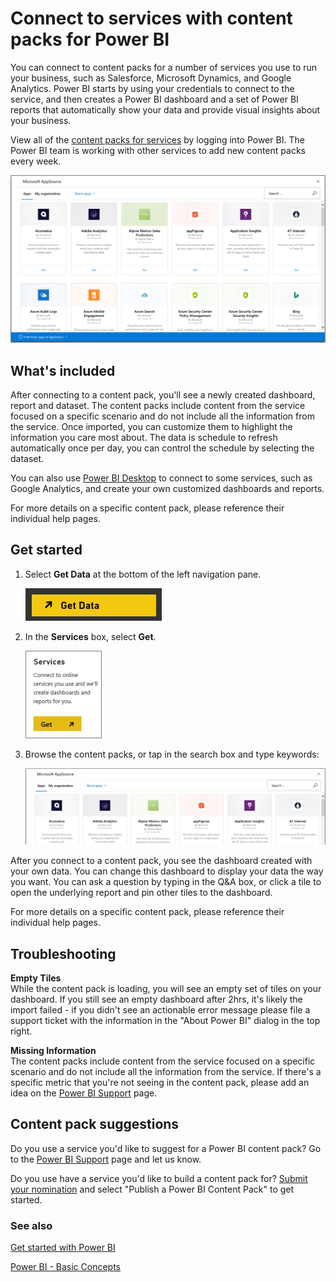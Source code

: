 <properties 
   pageTitle="Connect to services with content packs"
   description="Connect to services with content packs for Power BI"
   services="powerbi" 
   documentationCenter="" 
   authors=”joeshoukry” 
   manager="mblythe" 
   backup=""
   editor=""
   tags=""
   qualityFocus="no"
   qualityDate=""/>
 
<tags
   ms.service="powerbi"
   ms.devlang="NA"
   ms.topic="article"
   ms.tgt_pltfrm="NA"
   ms.workload="powerbi"
   ms.date="08/29/2016"
   ms.author=”yshoukry”/>

# Connect to services with content packs for Power&nbsp;BI

You can connect to content packs for a number of services you use to run your business, such as Salesforce, Microsoft Dynamics, and Google Analytics. Power BI starts by using your credentials to connect to the service, and then creates a Power BI dashboard and a set of Power BI reports that automatically show your data and provide visual insights about your business. 

View all of the [content packs for services](https://app.powerbi.com/getdata/services) by logging into Power BI. The Power BI team is working with other services to add new content packs every week. 

![](media/powerbi-content-packs-services/overview.png)

## What's included

After connecting to a content pack, you'll see a newly created dashboard, report and dataset. The content packs include content from the service focused on a specific scenario and do not include all the information from the service. Once imported, you can customize them to highlight the information you care most about. The data is schedule to refresh automatically once per day, you can control the schedule by selecting the dataset. 

You can also use [Power BI Desktop](powerbi-desktop-get-the-desktop.md) to connect to some services, such as Google Analytics, and create your own customized dashboards and reports.  

For more details on a specific content pack, please reference their individual help pages.

## Get started

1.  Select **Get Data** at the bottom of the left navigation pane.

    ![](media/powerbi-content-packs-services/pbi_get_data.png) 

2.  In the **Services** box, select **Get**.

    ![](media/powerbi-content-packs-services/PBI_GetServices.png) 

3.  Browse the content packs, or tap in the search box and type keywords:  

    ![](media/powerbi-content-packs-services/search.png)

After you connect to a content pack, you see the dashboard created with your own data. You can change this dashboard to display your data the way you want. You can ask a question by typing in the Q&A box, or click a tile to open the underlying report and pin other tiles to the dashboard.

For more details on a specific content pack, please reference their individual help pages.

## Troubleshooting

**Empty Tiles**  
While the content pack is loading, you will see an empty set of tiles on your dashboard. If you still see an empty dashboard after 2hrs, it's likely the import failed - if you didn't see an actionable error message please file a support ticket with the information in the "About Power BI" dialog in the top right.

**Missing Information**  
The content packs include content from the service focused on a specific scenario and do not include all the information from the service. If there's a specific metric that you're not seeing in the content pack, please add an idea on the [Power BI Support](https://support.powerbi.com/forums/265200-power-bi) page.

## Content pack suggestions

Do you use a service you'd like to suggest for a Power BI content pack? Go to the [Power BI Support](https://support.powerbi.com/forums/265200-power-bi) page and let us know.

Do you use have a service you'd like to build a content pack for? [Submit your nomination](https://azure.microsoft.com/marketplace/programs/certified/apply/) and select "Publish a Power BI Content Pack" to get started.


### See also

[Get started with Power BI](powerbi-service-get-started.md)

[Power BI - Basic Concepts](powerbi-service-basic-concepts.md)


